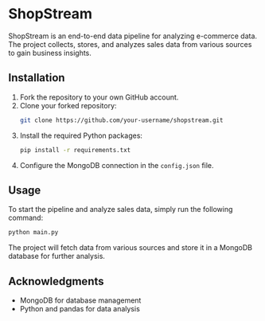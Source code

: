 # ShopStream

ShopStream is an end-to-end data pipeline for analyzing e-commerce data. The project collects, stores, and analyzes sales data from various sources to gain business insights.

## Installation

1. Fork the repository to your own GitHub account.
2. Clone your forked repository:
   ```bash
   git clone https://github.com/your-username/shopstream.git
   ```
3. Install the required Python packages:
   ```bash
   pip install -r requirements.txt
   ```
4. Configure the MongoDB connection in the `config.json` file.

## Usage

To start the pipeline and analyze sales data, simply run the following command:
```bash
python main.py
```

The project will fetch data from various sources and store it in a MongoDB database for further analysis.

## Acknowledgments

- MongoDB for database management
- Python and pandas for data analysis
